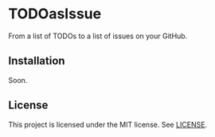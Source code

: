 # TODOasIssue
From a list of TODOs to a list of issues on your GitHub.

## Installation
Soon.

## License
This project is licensed under the MIT license. See [LICENSE](LICENSE).
